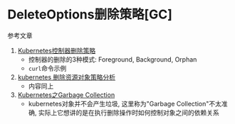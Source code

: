 # DeleteOptions删除策略[GC]

参考文章

1. [Kubernetes控制器删除策略](https://blog.csdn.net/nangonghen/article/details/102255334)
    - 控制器的删除的3种模式: Foreground, Background, Orphan
    - `curl`命令示例
2. [kubernetes 删除资源对象策略分析](https://blog.csdn.net/qq_21816375/article/details/86500089)
    - 内容同上
3. [Kubernetes之Garbage Collection](https://blog.csdn.net/dkfajsldfsdfsd/article/details/81130786)
    - kubernetes对象并不会产生垃圾, 这里称为"Garbage Collection"不太准确, 实际上它想讲的是在执行删除操作时如何控制对象之间的依赖关系

